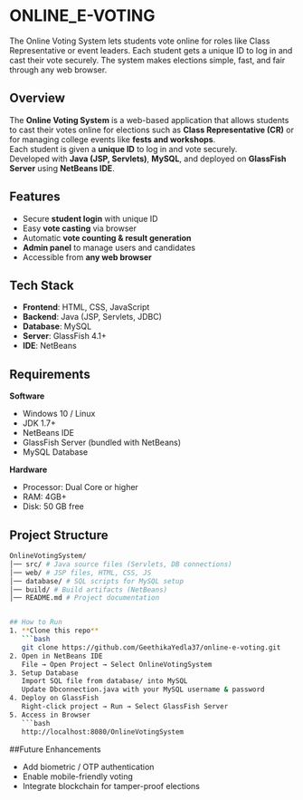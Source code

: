 # ONLINE_E-VOTING
The Online Voting System lets students vote online for roles like Class Representative or event leaders. Each student gets a unique ID to log in and cast their vote securely. The system makes elections simple, fast, and fair through any web browser.

## Overview
The **Online Voting System** is a web-based application that allows students to cast their votes online for elections such as **Class Representative (CR)** or for managing college events like **fests and workshops**.  
Each student is given a **unique ID** to log in and vote securely.  
Developed with **Java (JSP, Servlets)**, **MySQL**, and deployed on **GlassFish Server** using **NetBeans IDE**.  


## Features
- Secure **student login** with unique ID  
- Easy **vote casting** via browser  
- Automatic **vote counting & result generation**  
- **Admin panel** to manage users and candidates  
- Accessible from **any web browser**  


## Tech Stack
- **Frontend**: HTML, CSS, JavaScript  
- **Backend**: Java (JSP, Servlets, JDBC)  
- **Database**: MySQL  
- **Server**: GlassFish 4.1+  
- **IDE**: NetBeans  


## Requirements

**Software**
- Windows 10 / Linux  
- JDK 1.7+  
- NetBeans IDE  
- GlassFish Server (bundled with NetBeans)  
- MySQL Database  

**Hardware**
- Processor: Dual Core or higher  
- RAM: 4GB+  
- Disk: 50 GB free  


## Project Structure
```bash
OnlineVotingSystem/
│── src/ # Java source files (Servlets, DB connections)
│── web/ # JSP files, HTML, CSS, JS
│── database/ # SQL scripts for MySQL setup
│── build/ # Build artifacts (NetBeans)
│── README.md # Project documentation


## How to Run
1. **Clone this repo**
   ```bash
   git clone https://github.com/GeethikaYedla37/online-e-voting.git
2. Open in NetBeans IDE
   File → Open Project → Select OnlineVotingSystem
3. Setup Database
   Import SQL file from database/ into MySQL
   Update Dbconnection.java with your MySQL username & password
4. Deploy on GlassFish
   Right-click project → Run → Select GlassFish Server
5. Access in Browser
   ```bash
   http://localhost:8080/OnlineVotingSystem
   ```

##Future Enhancements
- Add biometric / OTP authentication
- Enable mobile-friendly voting
- Integrate blockchain for tamper-proof elections
